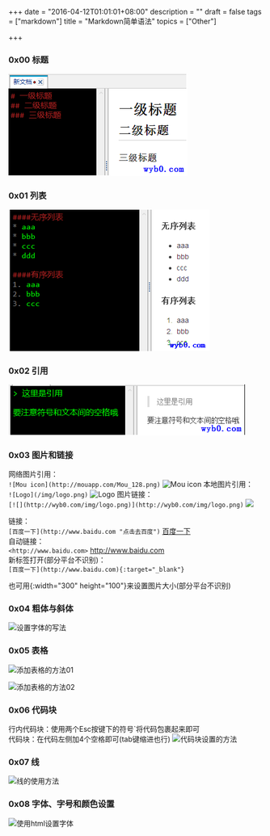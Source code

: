 +++
date = "2016-04-12T01:01:01+08:00"
description = ""
draft = false
tags = ["markdown"]
title = "Markdown简单语法"
topics = ["Other"]

+++

### 0x00 标题
![标题的写法](/img/post/title.png)

### 0x01 列表
![列表的写法](/img/post/list.png)

### 0x02 引用
![引用的写法](/img/post/quote.png)

### 0x03 图片和链接
网络图片引用：  
```![Mou icon](http://mouapp.com/Mou_128.png)```
![Mou icon](http://mouapp.com/Mou_128.png)
本地图片引用：  
```![Logo](/img/logo.png)```
![Logo](/img/logo.png)
图片链接：  
```[![](http://wyb0.com/img/logo.png)](http://wyb0.com/img/logo.png)```
[![](http://wyb0.com/img/logo.png)](http://wyb0.com/img/logo.png)

链接：  
```[百度一下](http://www.baidu.com "点击去百度")```
[百度一下](http://www.baidu.com "点击去百度")  
自动链接：  
```<http://www.baidu.com>```
<http://www.baidu.com>  
新标签打开(部分平台不识别)：  
```[百度一下](http://www.baidu.com){:target="_blank"}```

也可用{:width="300" height="100"}来设置图片大小(部分平台不识别)

### 0x04 粗体与斜体
![设置字体的写法](/img/post/fonts.png)

### 0x05 表格
![添加表格的方法01](/img/post/form1.png)

![添加表格的方法02](/img/post/form2.png)

### 0x06 代码块
行内代码块：使用两个Esc按键下的符号`将代码包裹起来即可  
代码块：在代码左侧加4个空格即可(tab键缩进也行)
![代码块设置的方法](/img/post/codeblock.png)

### 0x07 线
![线的使用方法](/img/post/line.png)

### 0x08 字体、字号和颜色设置
![使用html设置字体](/img/post/fontset.png)
